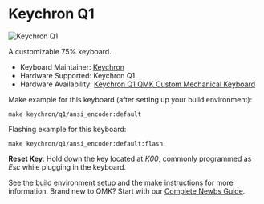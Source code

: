 # Keychron Q1

![Keychron Q1](https://i.imgur.com/BbJNGLY.jpg)

A customizable 75% keyboard.

* Keyboard Maintainer: [Keychron](https://github.com/keychron)
* Hardware Supported: Keychron Q1
* Hardware Availability: [Keychron Q1 QMK Custom Mechanical Keyboard](https://www.keychron.com/products/keychron-q1)

Make example for this keyboard (after setting up your build environment):

    make keychron/q1/ansi_encoder:default

Flashing example for this keyboard:

    make keychron/q1/ansi_encoder:default:flash

**Reset Key**: Hold down the key located at *K00*, commonly programmed as *Esc* while plugging in the keyboard.

See the [build environment setup](https://docs.qmk.fm/#/getting_started_build_tools) and the [make instructions](https://docs.qmk.fm/#/getting_started_make_guide) for more information. Brand new to QMK? Start with our [Complete Newbs Guide](https://docs.qmk.fm/#/newbs).
